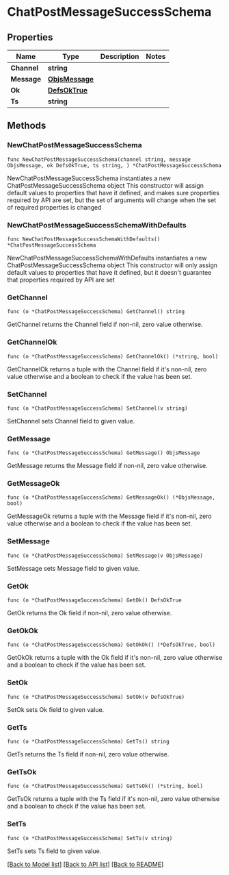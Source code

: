 # ChatPostMessageSuccessSchema

## Properties

Name | Type | Description | Notes
------------ | ------------- | ------------- | -------------
**Channel** | **string** |  | 
**Message** | [**ObjsMessage**](ObjsMessage.md) |  | 
**Ok** | [**DefsOkTrue**](DefsOkTrue.md) |  | 
**Ts** | **string** |  | 

## Methods

### NewChatPostMessageSuccessSchema

`func NewChatPostMessageSuccessSchema(channel string, message ObjsMessage, ok DefsOkTrue, ts string, ) *ChatPostMessageSuccessSchema`

NewChatPostMessageSuccessSchema instantiates a new ChatPostMessageSuccessSchema object
This constructor will assign default values to properties that have it defined,
and makes sure properties required by API are set, but the set of arguments
will change when the set of required properties is changed

### NewChatPostMessageSuccessSchemaWithDefaults

`func NewChatPostMessageSuccessSchemaWithDefaults() *ChatPostMessageSuccessSchema`

NewChatPostMessageSuccessSchemaWithDefaults instantiates a new ChatPostMessageSuccessSchema object
This constructor will only assign default values to properties that have it defined,
but it doesn't guarantee that properties required by API are set

### GetChannel

`func (o *ChatPostMessageSuccessSchema) GetChannel() string`

GetChannel returns the Channel field if non-nil, zero value otherwise.

### GetChannelOk

`func (o *ChatPostMessageSuccessSchema) GetChannelOk() (*string, bool)`

GetChannelOk returns a tuple with the Channel field if it's non-nil, zero value otherwise
and a boolean to check if the value has been set.

### SetChannel

`func (o *ChatPostMessageSuccessSchema) SetChannel(v string)`

SetChannel sets Channel field to given value.


### GetMessage

`func (o *ChatPostMessageSuccessSchema) GetMessage() ObjsMessage`

GetMessage returns the Message field if non-nil, zero value otherwise.

### GetMessageOk

`func (o *ChatPostMessageSuccessSchema) GetMessageOk() (*ObjsMessage, bool)`

GetMessageOk returns a tuple with the Message field if it's non-nil, zero value otherwise
and a boolean to check if the value has been set.

### SetMessage

`func (o *ChatPostMessageSuccessSchema) SetMessage(v ObjsMessage)`

SetMessage sets Message field to given value.


### GetOk

`func (o *ChatPostMessageSuccessSchema) GetOk() DefsOkTrue`

GetOk returns the Ok field if non-nil, zero value otherwise.

### GetOkOk

`func (o *ChatPostMessageSuccessSchema) GetOkOk() (*DefsOkTrue, bool)`

GetOkOk returns a tuple with the Ok field if it's non-nil, zero value otherwise
and a boolean to check if the value has been set.

### SetOk

`func (o *ChatPostMessageSuccessSchema) SetOk(v DefsOkTrue)`

SetOk sets Ok field to given value.


### GetTs

`func (o *ChatPostMessageSuccessSchema) GetTs() string`

GetTs returns the Ts field if non-nil, zero value otherwise.

### GetTsOk

`func (o *ChatPostMessageSuccessSchema) GetTsOk() (*string, bool)`

GetTsOk returns a tuple with the Ts field if it's non-nil, zero value otherwise
and a boolean to check if the value has been set.

### SetTs

`func (o *ChatPostMessageSuccessSchema) SetTs(v string)`

SetTs sets Ts field to given value.



[[Back to Model list]](../README.md#documentation-for-models) [[Back to API list]](../README.md#documentation-for-api-endpoints) [[Back to README]](../README.md)


